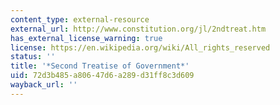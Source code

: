 ```yaml
---
content_type: external-resource
external_url: http://www.constitution.org/jl/2ndtreat.htm
has_external_license_warning: true
license: https://en.wikipedia.org/wiki/All_rights_reserved
status: ''
title: '*Second Treatise of Government*'
uid: 72d3b485-a806-47d6-a289-d31ff8c3d609
wayback_url: ''
---
```


